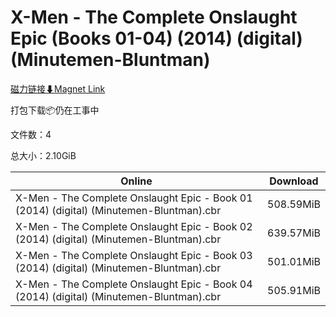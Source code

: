 # X-Men - The Complete Onslaught Epic (Books 01-04) (2014) (digital) (Minutemen-Bluntman)

[磁力链接⬇Magnet Link](magnet:?xt=urn:btih:583718b9b4f0651062a3e0295bbf91fde1d4a48e&dn=X-Men%20-%20The%20Complete%20Onslaught%20Epic%20%28Books%2001-04%29%20%282014%29%20%28digital%29%20%28Minutemen-Bluntman%29)

打包下载📦仍在工事中

文件数：4

总大小：2.10GiB

Online | Download
--- | ---
X-Men - The Complete Onslaught Epic - Book 01 (2014) (digital) (Minutemen-Bluntman).cbr | 508.59MiB
X-Men - The Complete Onslaught Epic - Book 02 (2014) (digital) (Minutemen-Bluntman).cbr | 639.57MiB
X-Men - The Complete Onslaught Epic - Book 03 (2014) (digital) (Minutemen-Bluntman).cbr | 501.01MiB
X-Men - The Complete Onslaught Epic - Book 04 (2014) (digital) (Minutemen-Bluntman).cbr | 505.91MiB